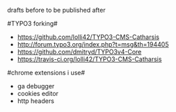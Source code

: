 drafts before to be published after

#TYPO3 forking#

* https://github.com/lolli42/TYPO3-CMS-Catharsis
* http://forum.typo3.org/index.php?t=msg&th=194405
* https://github.com/dmitryd/TYPO3v4-Core
* https://travis-ci.org/lolli42/TYPO3-CMS-Catharsis

#chrome extensions i use#
* ga debugger
* cookies editor
* http headers

